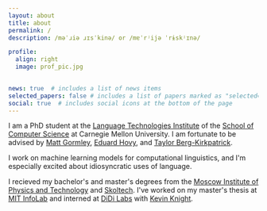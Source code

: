 ```yaml
---
layout: about
title: about
permalink: /
description: /məˈɹiə ɹɪsˈkinə/ or /mɐˈrʲijə ˈrɨskʲɪnə/

profile:
  align: right
  image: prof_pic.jpg
  

news: true  # includes a list of news items
selected_papers: false # includes a list of papers marked as "selected={true}"
social: true  # includes social icons at the bottom of the page
---
```


I am a PhD student at the [Language Technologies Institute](http://www.lti.cs.cmu.edu/) of the [School of Computer Science](http://www.scs.cmu.edu/) at Carnegie Mellon University. I am fortunate to be advised by [Matt Gormley](http://www.cs.cmu.edu/~mgormley/), [Eduard Hovy](http://www.cs.cmu.edu/~hovy/), and [Taylor Berg-Kirkpatrick](http://cseweb.ucsd.edu/~tberg/).

I work on machine learning models for computational linguistics, and I'm especially excited about idiosyncratic uses of language.

I recieved my bachelor's and master's degrees from the [Moscow Institute of Physics and Technology](https://mipt.ru/english/) and [Skoltech](http://www.skoltech.ru/en/). I've worked on my master's thesis at [MIT InfoLab](https://groups.csail.mit.edu/infolab/) and interned at [DiDi Labs](http://www.didi-labs.com/los-angeles/) with [Kevin Knight](https://kevincrawfordknight.github.io/).
